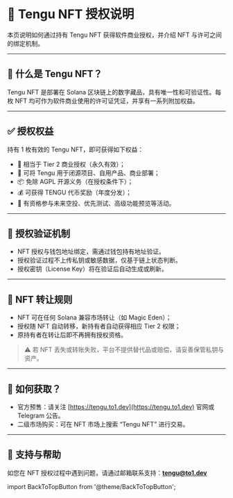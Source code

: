 # 🦖 Tengu NFT 授权说明

本页说明如何通过持有 Tengu NFT 获得软件商业授权，并介绍 NFT 与许可之间的绑定机制。

---

## 📌 什么是 Tengu NFT？

Tengu NFT 是部署在 Solana 区块链上的数字藏品，具有唯一性和可验证性。每枚 NFT 均可作为软件商业使用的许可证凭证，并享有一系列附加权益。

---

## ✅ 授权权益

持有 1 枚有效的 Tengu NFT，即可获得如下权益：

- 🎯 相当于 Tier 2 商业授权（永久有效）；
- 💼 可将 Tengu 用于闭源项目、自用产品、商业部署；
- 📦 免除 AGPL 开源义务（在授权条件下）；
- 💰 可获得 TENGU 代币奖励（年度分发）；
- 🎁 有资格参与未来空投、优先测试、高级功能预览等活动。

---

## 🔗 授权验证机制

- NFT 授权与钱包地址绑定，需通过钱包持有地址验证。
- 授权验证过程不上传私钥或敏感数据，仅基于链上状态判断。
- 授权密钥（License Key）将在验证后自动生成或刷新。

---

## 🔁 NFT 转让规则

- NFT 可在任何 Solana 兼容市场转让（如 Magic Eden）；
- 授权随 NFT 自动转移，新持有者自动获得相应 Tier 2 权限；
- 原持有者在转让后即不再拥有授权资格。

> ⚠️ 若 NFT 丢失或转账失败，平台不提供替代品或赔偿，请妥善保管私钥与资产。

---

## 🎯 如何获取？

- 官方预售：请关注 [https://tengu.to1.dev](https://tengu.to1.dev) 官网或 Telegram 公告。
- 二级市场购买：可在 NFT 市场上搜索 “Tengu NFT” 进行交易。

---

## 📮 支持与帮助

如您在 NFT 授权过程中遇到问题，请通过邮箱联系支持：**tengu@to1.dev**

import BackToTopButton from '@theme/BackToTopButton';

<BackToTopButton />
